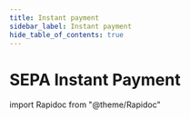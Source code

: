 ```yaml
---
title: Instant payment
sidebar_label: Instant payment
hide_table_of_contents: true
---
```


# SEPA Instant Payment

import Rapidoc from "@theme/Rapidoc"

<Rapidoc apiUrl="/v2.0/Transfers.InstantPayment" isAbsolute="false">
</Rapidoc>
